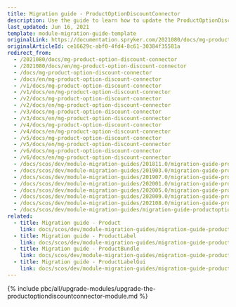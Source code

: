 ```yaml
---
title: Migration guide - ProductOptionDiscountConnector
description: Use the guide to learn how to update the ProductOptionDiscountConnector module to a newer version.
last_updated: Jun 16, 2021
template: module-migration-guide-template
originalLink: https://documentation.spryker.com/2021080/docs/mg-product-option-discount-connector
originalArticleId: ce16629c-abf0-4fd4-8c61-30384f35581a
redirect_from:
  - /2021080/docs/mg-product-option-discount-connector
  - /2021080/docs/en/mg-product-option-discount-connector
  - /docs/mg-product-option-discount-connector
  - /docs/en/mg-product-option-discount-connector
  - /v1/docs/mg-product-option-discount-connector
  - /v1/docs/en/mg-product-option-discount-connector
  - /v2/docs/mg-product-option-discount-connector
  - /v2/docs/en/mg-product-option-discount-connector
  - /v3/docs/mg-product-option-discount-connector
  - /v3/docs/en/mg-product-option-discount-connector
  - /v4/docs/mg-product-option-discount-connector
  - /v4/docs/en/mg-product-option-discount-connector
  - /v5/docs/mg-product-option-discount-connector
  - /v5/docs/en/mg-product-option-discount-connector
  - /v6/docs/mg-product-option-discount-connector
  - /v6/docs/en/mg-product-option-discount-connector
  - /docs/scos/dev/module-migration-guides/201811.0/migration-guide-productoptiondiscountconnector.html
  - /docs/scos/dev/module-migration-guides/201903.0/migration-guide-productoptiondiscountconnector.html
  - /docs/scos/dev/module-migration-guides/201907.0/migration-guide-productoptiondiscountconnector.html
  - /docs/scos/dev/module-migration-guides/202001.0/migration-guide-productoptiondiscountconnector.html
  - /docs/scos/dev/module-migration-guides/202005.0/migration-guide-productoptiondiscountconnector.html
  - /docs/scos/dev/module-migration-guides/202009.0/migration-guide-productoptiondiscountconnector.html
  - /docs/scos/dev/module-migration-guides/202108.0/migration-guide-productoptiondiscountconnector.html
  - /docs/scos/dev/module-migration-guides/migration-guide-productoptiondiscountconnector.html
related:
  - title: Migration guide - Product
    link: docs/scos/dev/module-migration-guides/migration-guide-product.html
  - title: Migration guide - ProductLabel
    link: docs/scos/dev/module-migration-guides/migration-guide-productlabel.html
  - title: Migration guide - ProductBundle
    link: docs/scos/dev/module-migration-guides/migration-guide-productbundle.html
  - title: Migration guide - ProductLabelGui
    link: docs/scos/dev/module-migration-guides/migration-guide-productlabelgui.html
---
```


{% include pbc/all/upgrade-modules/upgrade-the-productoptiondiscountconnector-module.md %} <!-- To edit, see /_includes/pbc/all/upgrade-modules/upgrade-the-productoptiondiscountconnector-module.md -->
